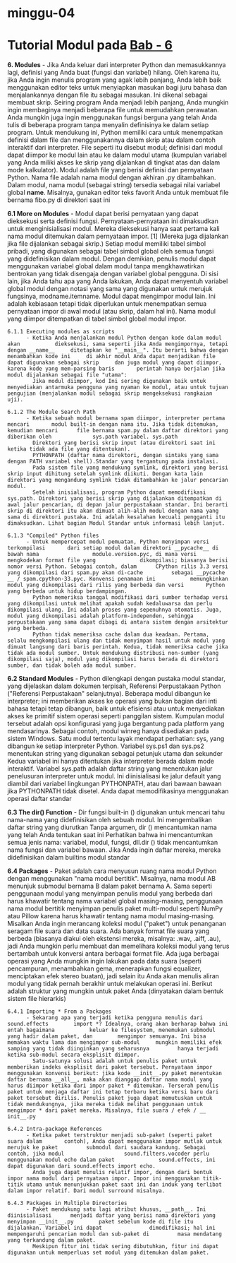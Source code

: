 # minggu-04

# Tutorial Modul pada [Bab - 6](https://docs.python.org/3/tutorial/modules.html)

**6. Modules**
	 - Jika Anda keluar dari interpreter Python dan memasukkannya lagi, definisi 	  yang Anda buat (fungsi dan variabel) hilang. Oleh karena itu, jika Anda 		  ingin menulis program yang agak lebih panjang, Anda lebih baik menggunakan 	  editor teks untuk menyiapkan masukan bagi juru bahasa dan menjalankannya       dengan file itu sebagai masukan. Ini dikenal sebagai membuat skrip. Seiring    program Anda menjadi lebih panjang, Anda mungkin ingin membaginya menjadi      beberapa file untuk memudahkan perawatan. Anda mungkin juga ingin              menggunakan fungsi berguna yang telah Anda tulis di beberapa program tanpa     menyalin definisinya ke dalam setiap program.
	   Untuk mendukung ini, Python memiliki cara untuk menempatkan definisi dalam file dan menggunakannya dalam skrip atau dalam contoh interaktif dari interpreter. File seperti itu disebut modul; definisi dari modul dapat diimpor ke modul lain atau ke dalam modul utama (kumpulan variabel yang Anda miliki akses ke skrip yang dijalankan di tingkat atas dan dalam mode kalkulator).
	   Modul adalah file yang berisi definisi dan pernyataan Python. Nama file adalah nama modul dengan akhiran .py ditambahkan. Dalam modul, nama modul (sebagai string) tersedia sebagai nilai variabel global __name__. Misalnya, gunakan editor teks favorit Anda untuk membuat file bernama fibo.py di direktori saat ini

**6.1 More on Modules**
	  - Modul dapat berisi pernyataan yang dapat dieksekusi serta definisi 		  		fungsi. Pernyataan-pernyataan ini dimaksudkan untuk menginisialisasi        	modul. Mereka dieksekusi hanya saat pertama kali nama modul ditemukan 	  		dalam pernyataan impor. [1] (Mereka juga dijalankan jika file dijalankan    	sebagai skrip.)
	  	Setiap modul memiliki tabel simbol pribadi, yang digunakan sebagai tabel simbol global oleh semua fungsi yang didefinisikan dalam modul. Dengan demikian, penulis modul dapat menggunakan variabel global dalam modul tanpa mengkhawatirkan bentrokan yang tidak disengaja dengan variabel global pengguna. Di sisi lain, jika Anda tahu apa yang Anda lakukan, Anda dapat menyentuh variabel global modul dengan notasi yang sama yang digunakan untuk merujuk fungsinya, modname.itemname.
	  	Modul dapat mengimpor modul lain. Ini adalah kebiasaan tetapi tidak diperlukan untuk menempatkan semua pernyataan impor di awal modul (atau skrip, dalam hal ini). Nama modul yang diimpor ditempatkan di tabel simbol global modul impor.

	6.1.1 Executing modules as scripts
		  - Ketika Anda menjalankan modul Python dengan kode dalam modul akan 			dieksekusi, sama seperti jika Anda mengimpornya, tetapi dengan __name__ 	ditetapkan ke "__main__". Itu berarti bahwa dengan menambahkan kode ini 	di akhir modul Anda dapat menjadikan file dapat digunakan sebagai skrip 	dan juga modul yang dapat diimpor, karena kode yang mem-parsing baris 		perintah hanya berjalan jika modul dijalankan sebagai file "utama":
		  	Jika modul diimpor, kod Ini sering digunakan baik untuk menyediakan antarmuka pengguna yang nyaman ke modul, atau untuk tujuan pengujian (menjalankan modul sebagai skrip mengeksekusi rangkaian uji).

	6.1.2 The Module Search Path
		  - Ketika sebuah modul bernama spam diimpor, interpreter pertama mencari 		modul built-in dengan nama itu. Jika tidak ditemukan, kemudian mencari 		file bernama spam.py dalam daftar direktori yang diberikan oleh 			sys.path variabel. sys.path
		  	Direktori yang berisi skrip input (atau direktori saat ini ketika tidak ada file yang ditentukan).
		  	PYTHONPATH (daftar nama direktori, dengan sintaks yang sama dengan PATH variabel shell).Standar yang tergantung pada instalasi.
			Pada sistem file yang mendukung symlink, direktori yang berisi skrip input dihitung setelah symlink diikuti. Dengan kata lain direktori yang mengandung symlink tidak ditambahkan ke jalur pencarian modul.
			Setelah inisialisasi, program Python dapat memodifikasi sys.path. Direktori yang berisi skrip yang dijalankan ditempatkan di awal jalur pencarian, di depan jalur perpustakaan standar. Ini berarti skrip di direktori itu akan dimuat alih-alih modul dengan nama yang sama di direktori pustaka. Ini adalah kesalahan kecuali pengganti itu dimaksudkan. Lihat bagian Modul Standar untuk informasi lebih lanjut.

	6.1.3 "Compiled" Python files
		  - Untuk mempercepat modul pemuatan, Python menyimpan versi terkompilasi 		dari setiap modul dalam direktori __pycache__ di bawah nama 				module.version.pyc, di mana versi mengkodekan format file yang 				dikompilasi; biasanya berisi nomor versi Python. Sebagai contoh, dalam 		CPython rilis 3.3 versi yang dikompilasi dari spam.py akan di-cache 		sebagai __pycache __ / spam.cpython-33.pyc. Konvensi penamaan ini 			memungkinkan modul yang dikompilasi dari rilis yang berbeda dan versi 		Python yang berbeda untuk hidup berdampingan.
		  	Python memeriksa tanggal modifikasi dari sumber terhadap versi yang dikompilasi untuk melihat apakah sudah kedaluwarsa dan perlu dikompilasi ulang. Ini adalah proses yang sepenuhnya otomatis. Juga, modul yang dikompilasi adalah platform-independen, sehingga perpustakaan yang sama dapat dibagi di antara sistem dengan arsitektur yang berbeda.
			Python tidak memeriksa cache dalam dua keadaan. Pertama, selalu mengkompilasi ulang dan tidak menyimpan hasil untuk modul yang dimuat langsung dari baris perintah. Kedua, tidak memeriksa cache jika tidak ada modul sumber. Untuk mendukung distribusi non-sumber (yang dikompilasi saja), modul yang dikompilasi harus berada di direktori sumber, dan tidak boleh ada modul sumber.

**6.2 Standard Modules**
	  - Python dilengkapi dengan pustaka modul standar, yang dijelaskan dalam 			dokumen terpisah, Referensi Perpustakaan Python ("Referensi Perpustakaan" 		selanjutnya). Beberapa modul dibangun ke interpreter; ini memberikan akses 		ke operasi yang bukan bagian dari inti bahasa tetapi tetap dibangun, baik 		untuk efisiensi atau untuk menyediakan akses ke primitif sistem operasi 		seperti panggilan sistem. Kumpulan modul tersebut adalah opsi konfigurasi 		yang juga bergantung pada platform yang mendasarinya. Sebagai contoh, modul 	winreg hanya disediakan pada sistem Windows. Satu modul tertentu layak 			mendapat perhatian: sys, yang dibangun ke setiap interpreter Python. 			Variabel sys.ps1 dan sys.ps2 menentukan string yang digunakan sebagai 			petunjuk utama dan sekunder
	  	Kedua variabel ini hanya ditentukan jika interpreter berada dalam mode interaktif.
		Variabel sys.path adalah daftar string yang menentukan jalur penelusuran interpreter untuk modul. Ini diinisialisasi ke jalur default yang diambil dari variabel lingkungan PYTHONPATH, atau dari bawaan bawaan jika PYTHONPATH tidak disetel. Anda dapat memodifikasinya menggunakan operasi daftar standar

**6.3 The dir() Function**
	  - Dir fungsi built-in () digunakan untuk mencari tahu nama-nama yang 				didefinisikan oleh sebuah modul. Ini mengembalikan daftar string yang 			diurutkan Tanpa argumen, dir () mencantumkan nama yang telah Anda tentukan 		saat ini Perhatikan bahwa ini mencantumkan semua jenis nama: variabel, 			modul, fungsi, dll.dir () tidak mencantumkan nama fungsi dan variabel 			bawaan. Jika Anda ingin daftar mereka, mereka didefinisikan dalam builtins 		modul standar

**6.4 Packages**
	  - Paket adalah cara menyusun ruang nama modul Python dengan menggunakan "nama 	modul bertitik". Misalnya, nama modul AB menunjuk submodul bernama B dalam 		paket bernama A. Sama seperti penggunaan modul yang menyimpan penulis modul 	yang berbeda dari harus khawatir tentang nama variabel global masing-masing, 	penggunaan nama modul bertitik menyimpan penulis paket multi-modul seperti 		NumPy atau Pillow karena harus khawatir tentang nama modul masing-masing.
	  	Misalkan Anda ingin merancang koleksi modul ("paket") untuk penanganan seragam file suara dan data suara. Ada banyak format file suara yang berbeda (biasanya diakui oleh ekstensi mereka, misalnya: .wav, .aiff, .au), jadi Anda mungkin perlu membuat dan memelihara koleksi modul yang terus bertambah untuk konversi antara berbagai format file. Ada juga berbagai operasi yang Anda mungkin ingin lakukan pada data suara (seperti pencampuran, menambahkan gema, menerapkan fungsi equalizer, menciptakan efek stereo buatan), jadi selain itu Anda akan menulis aliran modul yang tidak pernah berakhir untuk melakukan operasi ini. Berikut adalah struktur yang mungkin untuk paket Anda (dinyatakan dalam bentuk sistem file hierarkis)

	6.4.1 Importing * From a Packages
		  - Sekarang apa yang terjadi ketika pengguna menulis dari sound.effects 		import *? Idealnya, orang akan berharap bahwa ini entah bagaimana 			keluar ke filesystem, menemukan submodul yang hadir dalam paket, dan 		mengimpor semuanya. Ini bisa memakan waktu lama dan mengimpor sub-modul 	mungkin memiliki efek samping yang tidak diinginkan yang seharusnya 		hanya terjadi ketika sub-modul secara eksplisit diimpor.
		  	Satu-satunya solusi adalah untuk penulis paket untuk memberikan indeks eksplisit dari paket tersebut. Pernyataan impor menggunakan konvensi berikut: jika kode __init__.py paket menentukan daftar bernama __all__, maka akan dianggap daftar nama modul yang harus diimpor ketika dari impor paket * ditemukan. Terserah penulis paket untuk menjaga daftar ini tetap terbaru ketika versi baru dari paket tersebut dirilis. Penulis paket juga dapat memutuskan untuk tidak mendukungnya, jika mereka tidak melihat penggunaan untuk mengimpor * dari paket mereka. Misalnya, file suara / efek / __ init__.py
			
	6.4.2 Intra-package References
		  - Ketika paket terstruktur menjadi sub-paket (seperti paket suara dalam 		contoh), Anda dapat menggunakan impor mutlak untuk merujuk ke paket 		submodul dari saudara kandung. Sebagai contoh, jika modul 					sound.filters.vocoder perlu menggunakan modul echo dalam paket 				sound.effects, ini dapat digunakan dari sound.effects import echo.
		  	Anda juga dapat menulis relatif impor, dengan dari bentuk impor nama modul dari pernyataan impor. Impor ini menggunakan titik-titik utama untuk menunjukkan paket saat ini dan induk yang terlibat dalam impor relatif. Dari modul surround misalnya.

	6.4.3 Packages in Multiple Directories
		  - Paket mendukung satu lagi atribut khusus, __path__. Ini diinisialisasi 		menjadi daftar yang berisi nama direktori yang menyimpan __init__.py 		paket sebelum kode di file itu dijalankan. Variabel ini dapat 				dimodifikasi; hal ini mempengaruhi pencarian modul dan sub-paket di 		masa mendatang yang terkandung dalam paket.
		  	Meskipun fitur ini tidak sering dibutuhkan, fitur ini dapat digunakan untuk memperluas set modul yang ditemukan dalam paket.